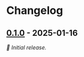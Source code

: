 # Changelog

## [0.1.0] - 2025-01-16

_:seedling: Initial release._

[0.1.0]: https://github.com/liuminhaw/edtmp/releases/tag/v0.1.0
